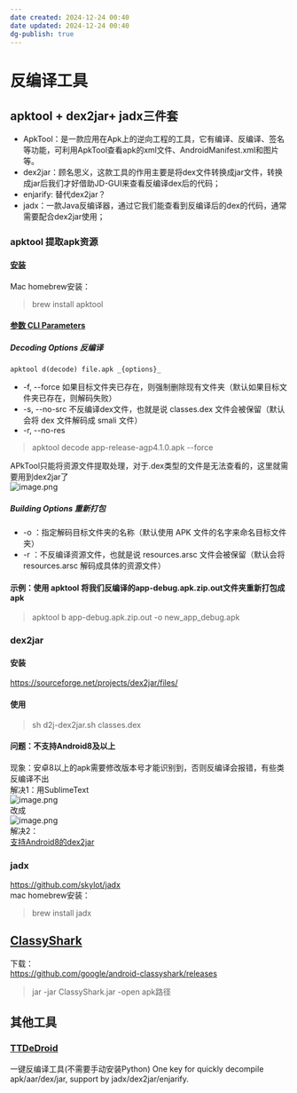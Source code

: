 ```yaml
---
date created: 2024-12-24 00:40
date updated: 2024-12-24 00:40
dg-publish: true
---
```


# 反编译工具

## apktool + dex2jar+ jadx三件套

- ApkTool：是一款应用在Apk上的逆向工程的工具，它有编译、反编译、签名等功能，可利用ApkTool查看apk的xml文件、AndroidManifest.xml和图片等。
- dex2jar：顾名思义，这款工具的作用主要是将dex文件转换成jar文件，转换成jar后我们才好借助JD-GUI来查看反编译dex后的代码；
- enjarify: 替代dex2jar？
- jadx：一款Java反编译器，通过它我们能查看到反编译后的dex的代码，通常需要配合dex2jar使用；

### apktool 提取apk资源

#### [安装](https://apktool.org/docs/install/)

Mac homebrew安装：

> brew install apktool

#### [参数 CLI Parameters](https://apktool.org/docs/cli-parameters)

##### Decoding Options 反编译

`apktool d(decode) file.apk _{options}_`

- -f, --force 如果目标文件夹已存在，则强制删除现有文件夹（默认如果目标文件夹已存在，则解码失败）
- -s, --no-src 不反编译dex文件，也就是说 classes.dex 文件会被保留（默认会将 dex 文件解码成 smali 文件）
- -r, --no-res

> apktool decode app-release-agp4.1.0.apk --force

APkTool只能将资源文件提取处理，对于.dex类型的文件是无法查看的，这里就需要用到dex2jar了<br />![image.png](https://cdn.nlark.com/yuque/0/2023/png/694278/1692004902845-f2f5c84c-3de9-4a35-8bd8-ac9537b70673.png#averageHue=%23989998&clientId=u27d7b98e-75c8-4&from=paste&height=142&id=Ov1Mr&originHeight=284&originWidth=552&originalType=binary&ratio=2&rotation=0&showTitle=false&size=36767&status=done&style=none&taskId=u0e036dae-f585-444e-b6ea-6f7ef191bbf&title=&width=276)

##### Building Options 重新打包

- -o ：指定解码目标文件夹的名称（默认使用 APK 文件的名字来命名目标文件夹）
- -r ：不反编译资源文件，也就是说 resources.arsc 文件会被保留（默认会将 resources.arsc 解码成具体的资源文件）

#### 示例：使用 apktool 将我们反编译的app-debug.apk.zip.out文件夹重新打包成 apk

> apktool b app-debug.apk.zip.out -o new_app_debug.apk

### dex2jar

#### 安装

<https://sourceforge.net/projects/dex2jar/files/>

#### 使用

> sh d2j-dex2jar.sh classes.dex

#### 问题：不支持Android8及以上

现象：安卓8以上的apk需要修改版本号才能识别到，否则反编译会报错，有些类反编译不出<br />解决1：用SublimeText<br />![image.png](https://cdn.nlark.com/yuque/0/2023/png/694278/1692004036214-86d48ece-f84f-4af5-be0f-2756c5530510.png#averageHue=%23565751&clientId=u27d7b98e-75c8-4&from=paste&height=107&id=u4bf32e71&originHeight=214&originWidth=844&originalType=binary&ratio=2&rotation=0&showTitle=false&size=117189&status=done&style=none&taskId=u198f41f7-2373-4fa0-8e42-fd8543c5a35&title=&width=422)<br />改成<br />![image.png](https://cdn.nlark.com/yuque/0/2023/png/694278/1692004047044-365f1adc-7fcf-4bf2-88cf-378e6e8ff802.png#averageHue=%23575852&clientId=u27d7b98e-75c8-4&from=paste&height=104&id=u911efec7&originHeight=208&originWidth=944&originalType=binary&ratio=2&rotation=0&showTitle=false&size=117906&status=done&style=none&taskId=uf0bb55db-dca8-44f8-9015-753d6039b12&title=&width=472)<br />解决2：<br />[支持Android8的dex2jar](https://github.com/DexPatcher/dex2jar)

### jadx

<https://github.com/skylot/jadx><br />mac homebrew安装：

> brew install jadx

## [ClassyShark](https://github.com/google/android-classyshark)

下载：<br /><https://github.com/google/android-classyshark/releases>

> jar -jar ClassyShark.jar -open apk路径

## 其他工具

### [TTDeDroid](https://github.com/tp7309/TTDeDroid)

一键反编译工具(不需要手动安装Python) One key for quickly decompile apk/aar/dex/jar, support by jadx/dex2jar/enjarify.
